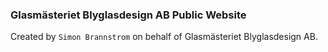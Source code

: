 ### Glasmästeriet Blyglasdesign AB Public Website
Created by `Simon Brannstrom` on behalf of Glasmästeriet Blyglasdesign AB.